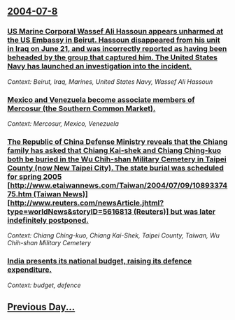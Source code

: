 ## [2004-07-8](/news/2004/07/8/index.md)

### [ US Marine Corporal Wassef Ali Hassoun appears unharmed at the US Embassy in Beirut. Hassoun disappeared from his unit in Iraq on June 21, and was incorrectly reported as having been beheaded by the group that captured him. The United States Navy has launched an investigation into the incident. ](/news/2004/07/8/us-marine-corporal-wassef-ali-hassoun-appears-unharmed-at-the-us-embassy-in-beirut-hassoun-disappeared-from-his-unit-in-iraq-on-june-21-a.md)
_Context: Beirut, Iraq, Marines, United States Navy, Wassef Ali Hassoun_

### [ Mexico and Venezuela become associate members of Mercosur (the Southern Common Market). ](/news/2004/07/8/mexico-and-venezuela-become-associate-members-of-mercosur-the-southern-common-market.md)
_Context: Mercosur, Mexico, Venezuela_

### [ The Republic of China Defense Ministry reveals that the Chiang family has asked that Chiang Kai-shek and Chiang Ching-kuo both be buried in the Wu Chih-shan Military Cemetery in Taipei County (now New Taipei City). The state burial was scheduled for spring 2005 [http://www.etaiwannews.com/Taiwan/2004/07/09/1089337475.htm (Taiwan News)][http://www.reuters.com/newsArticle.jhtml?type=worldNews&storyID=5616813 (Reuters)] but was later indefinitely postponed.](/news/2004/07/8/the-republic-of-china-defense-ministry-reveals-that-the-chiang-family-has-asked-that-chiang-kai-shek-and-chiang-ching-kuo-both-be-buried-in.md)
_Context: Chiang Ching-kuo, Chiang Kai-Shek, Taipei County, Taiwan, Wu Chih-shan Military Cemetery_

### [ India presents its national budget, raising its defence expenditure. ](/news/2004/07/8/india-presents-its-national-budget-raising-its-defence-expenditure.md)
_Context: budget, defence_

## [Previous Day...](/news/2004/07/7/index.md)

